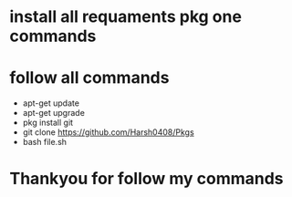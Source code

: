  # install all requaments pkg one commands
 # follow all commands
 * apt-get update 
 * apt-get upgrade
 * pkg install git
 * git clone https://github.com/Harsh0408/Pkgs
 * bash file.sh
 # Thankyou for follow my commands



